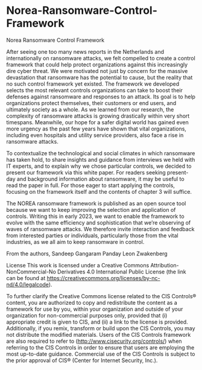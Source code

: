 # Norea-Ransomware-Control-Framework
Norea Ransomware Control Framework

After seeing one too many news reports in the Netherlands and internationally on ransomware attacks, we felt compelled to create a control framework that could help protect organizations against this increasingly dire cyber threat. We were motivated not just by concern for the massive devastation that ransomware has the potential to cause, but the reality that no such control framework yet existed. The framework we developed selects the most relevant controls organizations can take to boost their defenses against ransomware and responses to an attack. Its goal is to help organizations protect themselves, their customers or end users, and ultimately society as a whole. As we learned from our research, the complexity of ransomware attacks is growing drastically within very short timespans. Meanwhile, our hope for a safer digital world has gained even more urgency as the past few years have shown that vital organizations, including even hospitals and utility service providers, also face a rise in ransomware attacks. 

To contextualize the technological and social climates in which ransomware has taken hold, to share insights and guidance from interviews we held with IT experts, and to explain why we chose particular controls, we decided to present our framework via this white paper. For readers seeking present-day and background information about ransomware, it may be useful to read the paper in full. For those eager to start applying the controls, focusing on the framework itself and the contents of chapter 3 will suffice. 

The NOREA ransomware framework is published as an open source tool because we want to keep improving the selection and application of controls. Writing this in early 2023, we want to enable the framework to evolve with the same efficiency and sophistication that we’re observing of waves of ransomware attacks. We therefore invite interaction and feedback from interested parties or individuals, particularly those from the vital industries, as we all aim to keep ransomware in control. 

From the authors,
Sandeep Gangaram Panday 
Leon Zwakenberg


License
This work is licensed under a Creative Commons Attribution-NonCommercial-No Derivatives 4.0 International Public License (the link can be found at https://creativecommons.org/licenses/by-nc-nd/4.0/legalcode).

To further clarify the Creative Commons license related to the CIS Controls® content, you are authorized to copy and redistribute the content as a framework for use by you, within your organization and outside of your organization for non-commercial purposes only, provided that (i) appropriate credit is given to CIS, and (ii) a link to the license is provided. Additionally, if you remix, transform or build upon the CIS Controls, you may not distribute the modified materials. Users of the CIS Controls framework are also required to refer to (http://www.cisecurity.org/controls/) when referring to the CIS Controls in order to ensure that users are employing the most up-to-date guidance. Commercial use of the CIS Controls is subject to the prior approval of CIS® (Center for Internet Security, Inc.).
